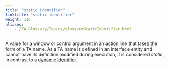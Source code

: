 ```yaml
--- 
title: "static identifier"
linktitle: "static identifier"
weight: 116
aliases: 
    - /TA_Glossary/Topics/glossaryStaticIdentifier.html
---
```


A value for a window or control argument in an action line that takes the form of a TA name. As a TA name is defined in an interface entity and cannot have its definition modified during execution, it is considered *static*, in contrast to a [dynamic identifier](glossaryDynamicIdentifier.html).

